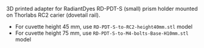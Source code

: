 3D printed adapter for RadiantDyes RD-PDT-S (small) prism holder mounted on Thorlabs RC2 carier (dovetail rail).
- For cuvette height 45 mm, use `RD-PDT-S-to-RC2-height40mm.stl` model
- For cuvette height 75 mm, use `RD-PDT-S-to-M4-bolts-Base-H10mm.stl` model